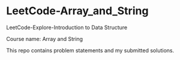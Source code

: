 # LeetCode-Array_and_String
LeetCode-Explore-Introduction to Data Structure

Course name: Array and String

This repo contains problem statements and my submitted solutions.
